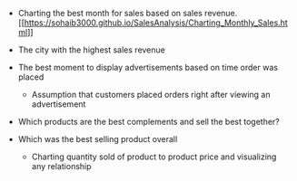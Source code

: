 - Charting the best month for sales based on sales revenue.
[[https://sohaib3000.github.io/SalesAnalysis/Charting_Monthly_Sales.html]]

- The city with the highest sales revenue
- The best moment to display advertisements based on time order was placed
   * Assumption that customers placed orders right after viewing an advertisement
- Which products are the best complements and sell the best together?
- Which was the best selling product overall
    * Charting quantity sold of product to product price and visualizing any relationship
